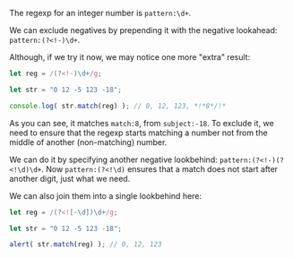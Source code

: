 
The regexp for an integer number is `pattern:\d+`.

We can exclude negatives by prepending it with the negative lookahead: `pattern:(?<!-)\d+`.

Although, if we try it now, we may notice one more "extra" result:

```js run
let reg = /(?<!-)\d+/g;

let str = "0 12 -5 123 -18";

console.log( str.match(reg) ); // 0, 12, 123, *!*8*/!*
```

As you can see, it matches `match:8`, from `subject:-18`. To exclude it, we need to ensure that the regexp starts matching a number not from the middle of another (non-matching) number.

We can do it by specifying another negative lookbehind: `pattern:(?<!-)(?<!\d)\d+`. Now `pattern:(?<!\d)` ensures that a match does not start after another digit, just what we need.

We can also join them into a single lookbehind here:

```js run
let reg = /(?<![-\d])\d+/g;

let str = "0 12 -5 123 -18";

alert( str.match(reg) ); // 0, 12, 123
```
